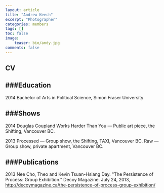 ```yaml
---
layout: article
title: "Andrew Keech"
excerpt: "Photographer"
categories: members
tags: []
toc: false
image: 
	teaser: bio/andy.jpg
comments: false
---
```


## CV

###Education
----------------------
2014
Bachelor of Arts in Political Science, Simon Fraser University 

###Shows
----------------------
2014 
Douglas Coupland Works Harder Than You — Public art piece, the Shifting, Vancouver BC.

2013
Processed — Group show, the Shifting, TAXI, Vancouver BC. 
Raw — Group show, private apartment, Vancouver BC.

###Publications
----------------------
2013
Nee Cho, Theo and Kevin Tsuan-Hsiang Day. "The Persistence of Process: Group Exhibition." Decoy Magazine. July 24, 2013, http://decoymagazine.ca/the-persistence-of-process-group-exhibition/

